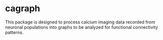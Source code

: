 # cagraph

This package is designed to process calcium imaging 
data recorded from neuronal populations into graphs to
be analyzed for functional connectivity patterns.
